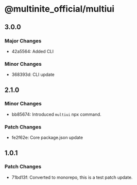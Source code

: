 # @multinite_official/multiui

## 3.0.0

### Major Changes

- 42a5564: Added CLI

### Minor Changes

- 368393d: CLI update

## 2.1.0

### Minor Changes

- bb85674: Introduced `multiui` npx command.

### Patch Changes

- fe2f62e: Core package.json update

## 1.0.1

### Patch Changes

- 71bd13f: Converted to monorepo, this is a test patch update.
